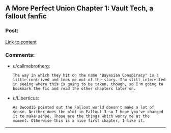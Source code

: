 ## A More Perfect Union Chapter 1: Vault Tech, a fallout fanfic

### Post:

[Link to content](https://www.fanfiction.net/s/11141625/1/A-More-Perfect-Union)

### Comments:

- u/callmebrotherg:
  ```
  The way in which they hit on the name "Bayesian Conspiracy" is a little contrived and took me out of the story. I'm still interested in seeing where this is going to be taken, though, so I'm going to bookmark the fic and read the other chapters later on.
  ```

- u/Liberticus:
  ```
  As Dwood15 pointed out the Fallout world doesn't make a lot of sense. Neither does the plot in Fallout 3 so I hope you've changed it to make sense. Those are the things which worry me at the moment. Otherwise this is a nice first chapter, I like it.
  ```

---

